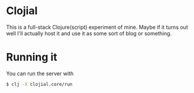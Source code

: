 # Clojial

This is a full-stack Clojure(script) experiment of mine. Maybe if it turns out well I'll actually host it and use it as some sort of blog or something.

# Running it

You can run the server with

``` sh
$ clj -X clojial.core/run 
```

